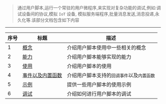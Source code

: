 > 通过用户脚本,运行一个常驻的用户微程序,来实现对复杂功能的调试,例如:调试设备间的协议,模拟 `IoT` 设备, 模拟服务端程序,批量消息发送,消息投递,永久化等.该部分文档包含如下内容

---

| 序号 | 标题                                                    | 描述                                       |
| ---- | ------------------------------------------------------- | ------------------------------------------ |
| 1    | [概念](zh-cn/user-script/concept.md)                    | 介绍用户脚本使用中一些相关的概念           |
| 2    | [能力](zh-cn/user-script/ability.md)                    | 介绍用户脚本能够实现的能力                 |
| 3    | [使用](zh-cn/user-script/usage.md)                      | 介绍用户脚本的使用                         |
| 4    | [事件以及内置函数](zh-cn/user-script/event-function.md) | 介绍用户脚本支持的`回调事件`以及`内置函数` |
| 5    | [示例](zh-cn/user-script/demo.md)                       | 提供一些用户脚本的使用示例                 |
| 6    | [调试](zh-cn/user-script/debug.md)                      | 介绍如何进行用户脚本的调试                 |
